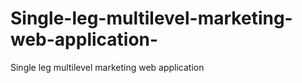# Single-leg-multilevel-marketing-web-application-
Single leg multilevel marketing web application 
